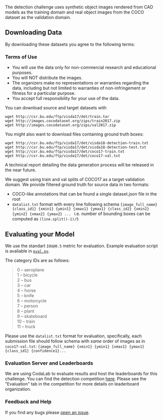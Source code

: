 The detection challenge uses synthetic object images rendered from CAD models as the training domain and real object images from the COCO dataset as the validation domain.

## Downloading Data

By downloading these datasets you agree to the following terms:

### Terms of Use
- You will use the data only for non-commercial research and educational purposes.
- You will NOT distribute the images.
- The organizers make no representations or warranties regarding the data, including but not limited to warranties of non-infringement or fitness for a particular purpose.
- You accept full responsibility for your use of the data.

You can download source and target datasets with 
    
    wget http://csr.bu.edu/ftp/visda17/det/train.tar
    wget http://images.cocodataset.org/zips/train2017.zip
    wget http://images.cocodataset.org/zips/val2017.zip
    
You might also want to download files containing ground truth boxes:

    wget http://csr.bu.edu/ftp/visda17/det/visda18-detection-train.txt
    wget http://csr.bu.edu/ftp/visda17/det/visda18-detection-test.txt
    wget http://csr.bu.edu/ftp/visda17/det/coco17-train.txt
    wget http://csr.bu.edu/ftp/visda17/det/coco17-val.txt

A technical report detailing the data generation process will be released in the near future. 

We suggest using train and val splits of COCO17 as a target validation domain. We provide filtered ground truth for source data in two formats: 

- COCO-like annotations that can be found a single dataset.json file in the root
- `datalist.txt` format with every line following schema `{image_full_name} {class_id1} {xmin1} {ymin1} {xmax1} {ymax1} {class_id2} {xmin2} {ymin2} {xmax2} {ymax2} ... ` i.e. number of bounding boxes can be computed as `(line.split()-1)/5`

<!---
## Baselines and Rules

We have several baseline models with data readers in the [`/model`](model) folder. Each model has a short README on how to run it.

- "Adversarial Discriminative Domain Adaptation" (ADDA) with LeNet and VGG16 in Tensorflow [`arxiv`](https://arxiv.org/abs/1702.05464)
- "Learning Transferable Features with Deep Adaptation Networks" (DAN) with Alexnet in Caffe [`arxiv`](https://arxiv.org/pdf/1502.02791)
- "Deep CORAL: Correlation Alignment for Deep Domain Adaptation" with Alexnet in Caffe [`arxiv`](https://arxiv.org/abs/1607.01719)

Please refer to the [challenge rules](http://ai.bu.edu/visda-2017/) for specific guidelines your method must follow.
-->

## Evaluating your Model

We use the standart `IOU@0.5` metric for evaluation. Example evaluation script is avaliable in [`eval.py`](eval.py).

The category IDs are as follows:
> 0 – aeroplane  
> 1 – bicycle  
> 2 – bus  
> 3 – car  
> 4 – horse  
> 5 – knife  
> 6 – motorcycle  
> 7 – person  
> 8 – plant  
> 9 – skateboard  
> 10 – train  
> 11 – truck 
 
Please use the `datalist.txt` format for evaluation, specifically, each submission file should follow schema with *same* order of images as in `coco17-val.txt`: `{image_full_name} {xmin1} {ymin1} {xmax1} {ymax1} {class_id1} {confidence1}...`  

### Evaluation Server and Leaderboards
 
We are using CodaLab to evaluate results and host the leaderboards for this challenge. You can find the detection competition [here](#). Please see the "Evaluation" tab in the competition for more details on leaderboard organization. 

### Feedback and Help
If you find any bugs please [open an issue](https://github.com/VisionLearningGroup/visda-2018-public/issues).


